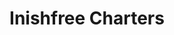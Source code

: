 ---
title: "Inishfree Charters"
address: "The Pier, Burtonport, Co. Donegal"
tel: "+353 (0)74 955 1533"
county: "Donegal"
category: "Diving"
type: "Content"
lat: "54.983863830566406"
lng: "-8.430791854858398"
---